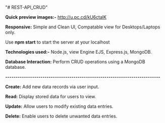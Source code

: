 "# REST-API_CRUD" 

**Quick preview images:-** http://u.pc.cd/kU6ctalK


**Responsive:** Simple and Clean UI, Compatable view for Desktops/Laptops only.

Use **npm start** to start the server at your localhost 

**Technologies used:-** Node.js, view Engine EJS, Express.js, MongoDB.


**Database Interaction:** Perform CRUD operations using a MongoDB database.

**---------------------------------------------------------------------------**

**Create:** Add new data records via user input.


**Read:** Display stored data for users to view.


**Update:** Allow users to modify existing data entries.


**Delete:** Enable users to delete unwanted data entries.
